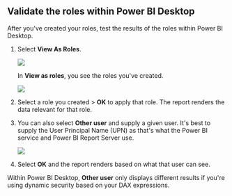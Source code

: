 ## Validate the roles within Power BI Desktop
After you've created your roles, test the results of the roles within Power BI Desktop.

1. Select **View As Roles**. 

    ![](./media/rls-desktop-view-as-roles/powerbi-desktop-rls-view-as-roles.png)

    In **View as roles**, you see the roles you've created.

    ![](./media/rls-desktop-view-as-roles/powerbi-desktop-rls-view-as-roles-dialog.png)

3. Select a role you created > **OK** to apply that role. The report renders the data relevant for that role. 

4. You can also select **Other user** and supply a given user. It's best to supply the User Principal Name (UPN) as that's what the Power BI service and Power BI Report Server use.

    ![](./media/rls-desktop-view-as-roles/powerbi-desktop-rls-other-user.png)

1. Select **OK** and the report renders based on what that user can see. 

Within Power BI Desktop, **Other user** only displays different results if you're using dynamic security based on your DAX expressions. 

